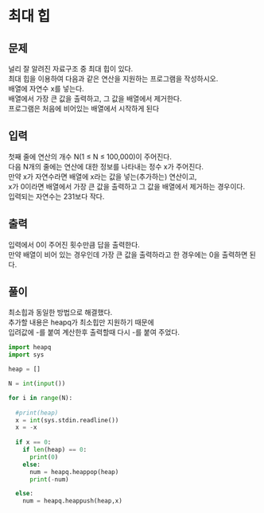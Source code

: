 # 최대 힙

## 문제
널리 잘 알려진 자료구조 중 최대 힙이 있다. </br>
최대 힙을 이용하여 다음과 같은 연산을 지원하는 프로그램을 작성하시오. </br>
 배열에 자연수 x를 넣는다. </br>
 배열에서 가장 큰 값을 출력하고, 그 값을 배열에서 제거한다. </br>
프로그램은 처음에 비어있는 배열에서 시작하게 된다 </br>

## 입력
첫째 줄에 연산의 개수 N(1 ≤ N ≤ 100,000)이 주어진다.  </br>
다음 N개의 줄에는 연산에 대한 정보를 나타내는 정수 x가 주어진다.  </br>
만약 x가 자연수라면 배열에 x라는 값을 넣는(추가하는) 연산이고,  </br>
x가 0이라면 배열에서 가장 큰 값을 출력하고 그 값을 배열에서 제거하는 경우이다.  </br>
입력되는 자연수는 231보다 작다. </br>

## 출력
입력에서 0이 주어진 횟수만큼 답을 출력한다.  </br>
만약 배열이 비어 있는 경우인데 가장 큰 값을 출력하라고 한 경우에는 0을 출력하면 된다. </br>

## 풀이
최소힙과 동일한 방법으로 해결했다. </br>
추가할 내용은 heapq가 최소힙만 지원하기 때문에 </br>
입려값에 -를 붙여 계산한후 출력할때 다시 -를 붙여 주었다. </br>

```python
import heapq
import sys

heap = []

N = int(input())

for i in range(N):
  
  #print(heap)  
  x = int(sys.stdin.readline())
  x = -x
  
  if x == 0:
    if len(heap) == 0:
      print(0)
    else:
      num = heapq.heappop(heap)
      print(-num)

  else:
    num = heapq.heappush(heap,x)

```
